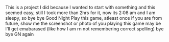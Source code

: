 This is a project I did because I wanted to start with something and this seemed easy,
still I took more than 2hrs for it,
now its 2:08 am and I am sleepy, so bye bye
Good Night
Play this game, atleast once
if you are from future, show me the screenshot or photo of you playing this game
may be I'll get emabarased (like how I am rn not remembering correct spelling)
bye bye
GN again
